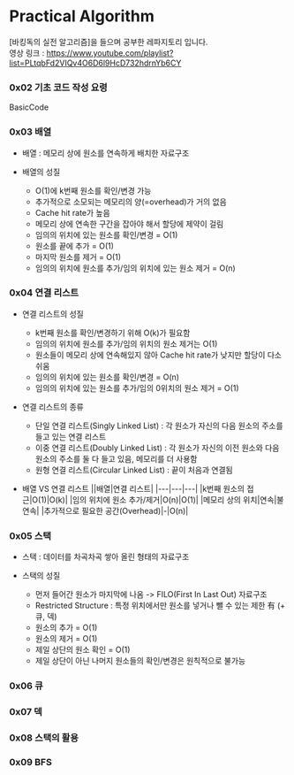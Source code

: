 # Practical Algorithm

[바킹독의 실전 알고리즘]을 들으며 공부한 레파지토리 입니다.<br>
영상 링크 : <https://www.youtube.com/playlist?list=PLtqbFd2VIQv4O6D6l9HcD732hdrnYb6CY>

### 0x02 기초 코드 작성 요령

BasicCode

### 0x03 배열

- 배열 : 메모리 상에 원소를 연속하게 배치한 자료구조

- 배열의 성질
  - O(1)에 k번째 원소를 확인/변경 가능
  - 추가적으로 소모되는 메모리의 양(=overhead)가 거의 없음
  - Cache hit rate가 높음
  - 메모리 상에 연속한 구간을 잡아야 해서 할당에 제약이 걸림
  - 임의의 위치에 있는 원소를 확인/변경 = O(1)
  - 원소를 끝에 추가 = O(1)
  - 마지막 원소를 제거 = O(1)
  - 임의의 위치에 원소를 추가/임의 위치에 있는 원소 제거 = O(n)

### 0x04 연결 리스트

- 연결 리스트의 성질

  - k번째 원소를 확인/변경하기 위해 O(k)가 필요함
  - 임의의 위치에 원소를 추가/임의 위치의 원소 제거는 O(1)
  - 원소들이 메모리 상에 연속해있지 않아 Cache hit rate가 낮지만 할당이 다소 쉬움
  - 임의의 위치에 있는 원소를 확인/변경 = O(n)
  - 임의의 위치에 있는 원소를 추가/임의 0위치의 원소 제거 = O(1)

- 연결 리스트의 종류

  - 단일 연결 리스트(Singly Linked List) : 각 원소가 자신의 다음 원소의 주소를 들고 있는 연결 리스트
  - 이중 연결 리스트(Doubly Linked List) : 각 원소가 자신의 이전 원소와 다음 원소의 주소를 둘 다 들고 있음, 메모리를 더 사용함
  - 원형 연결 리스트(Circular Linked List) : 끝이 처음과 연결됨

- 배열 VS 연결 리스트
  ||배열|연결 리스트|
  |---|---|---|
  |k번째 원소의 접근|O(1)|O(k)|
  |임의 위치에 원소 추가/제거|O(n)|O(1)|
  |메모리 상의 위치|연속|불연속|
  |추가적으로 필요한 공간(Overhead)|-|O(n)|

### 0x05 스택

- 스택 : 데이터를 차곡차곡 쌓아 올린 형태의 자료구조

- 스택의 성질
  - 먼저 들어간 원소가 마지막에 나옴 -> FILO(First In Last Out) 자료구조
  - Restricted Structure : 특정 위치에서만 원소를 넣거나 뺄 수 있는 제한 有 (+ 큐, 덱)
  - 원소의 추가 = O(1)
  - 원소의 제거 = O(1)
  - 제일 상단의 원소 확인 = O(1)
  - 제일 상단이 아닌 나머지 원소들의 확인/변경은 원칙적으로 불가능

### 0x06 큐

### 0x07 덱

### 0x08 스택의 활용

### 0x09 BFS
